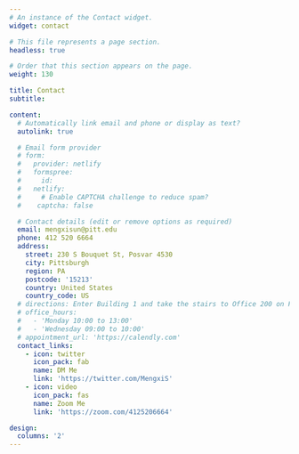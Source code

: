 ```yaml
---
# An instance of the Contact widget.
widget: contact

# This file represents a page section.
headless: true

# Order that this section appears on the page.
weight: 130

title: Contact
subtitle:

content:
  # Automatically link email and phone or display as text?
  autolink: true

  # Email form provider
  # form:
  #   provider: netlify
  #   formspree:
  #     id:
  #   netlify:
  #     # Enable CAPTCHA challenge to reduce spam?
  #    captcha: false

  # Contact details (edit or remove options as required)
  email: mengxisun@pitt.edu
  phone: 412 520 6664
  address:
    street: 230 S Bouquet St, Posvar 4530
    city: Pittsburgh
    region: PA
    postcode: '15213'
    country: United States
    country_code: US
  # directions: Enter Building 1 and take the stairs to Office 200 on Floor 2
  # office_hours:
  #   - 'Monday 10:00 to 13:00'
  #   - 'Wednesday 09:00 to 10:00'
  # appointment_url: 'https://calendly.com'
  contact_links:
    - icon: twitter
      icon_pack: fab
      name: DM Me
      link: 'https://twitter.com/MengxiS'
    - icon: video
      icon_pack: fas
      name: Zoom Me
      link: 'https://zoom.com/4125206664'

design:
  columns: '2'
---
```

